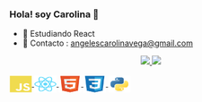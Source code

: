 ### Hola! soy Carolina 👋


- 🌱 Estudiando React 
- 💬 Contacto : angelescarolinavega@gmail.com

<div align="center">
  <a href="https://github.com/carovdev">
  <img height="180em" src="https://github-readme-stats.vercel.app/api?username=carovdev&show_icons=true&theme=dracula&include_all_commits=true&count_private=true"/>
  <img height="180em" src="https://github-readme-stats.vercel.app/api/top-langs/?username=carovdev&layout=compact&langs_count=7&theme=dracula"/>
</div>
  
  
  <div style="display: inline_block"><br>
  <img align="center" alt="Caro-Js" height="30" width="40" src="https://raw.githubusercontent.com/devicons/devicon/master/icons/javascript/javascript-plain.svg">
  <img align="center" alt="Caro-React" height="30" width="40" src="https://raw.githubusercontent.com/devicons/devicon/master/icons/react/react-original.svg">
  <img align="center" alt="Caro-HTML" height="30" width="40" src="https://raw.githubusercontent.com/devicons/devicon/master/icons/html5/html5-original.svg">
  <img align="center" alt="Caro-CSS" height="30" width="40" src="https://raw.githubusercontent.com/devicons/devicon/master/icons/css3/css3-original.svg">
  <img align="center" alt="Rafa-Python" height="30" width="40" src="https://raw.githubusercontent.com/devicons/devicon/master/icons/python/python-original.svg">
 


